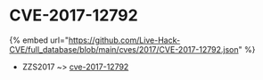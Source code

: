 # CVE-2017-12792
{% embed url="https://github.com/Live-Hack-CVE/full_database/blob/main/cves/2017/CVE-2017-12792.json" %}

* ZZS2017 ~> [cve-2017-12792](https://www.alice-snow.ru/2017/database/cve-2017-12792/cve-2017-12792-zzs2017)